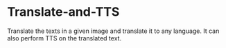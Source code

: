 # Translate-and-TTS

Translate the texts in a given image and translate it to any language. It can also perform TTS on the translated text.
